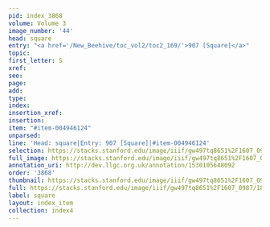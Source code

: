 ```yaml
---
pid: index_3868
volume: Volume 3
image_number: '44'
head: square
entry: "<a href='/New_Beehive/toc_vol2/toc2_169/'>907 [Square]</a>"
topic: 
first_letter: S
xref: 
see: 
page: 
add: 
type: 
index: 
insertion_xref: 
insertion: 
item: "#item-004946124"
unparsed: 
line: 'Head: square|Entry: 907 [Square]|#item-004946124'
selection: https://stacks.stanford.edu/image/iiif/gw497tq8651%2F1607_0987/1833,1989,381,95/full/0/default.jpg
full_image: https://stacks.stanford.edu/image/iiif/gw497tq8651%2F1607_0987/full/full/0/default.jpg
annotation_uri: http://dev.llgc.org.uk/annotation/1530105648092
order: '3868'
thumbnail: https://stacks.stanford.edu/image/iiif/gw497tq8651%2F1607_0987/1833,1989,381,95/150,/0/default.jpg
full: https://stacks.stanford.edu/image/iiif/gw497tq8651%2F1607_0987/1833,1989,381,95/full/0/default.jpg
label: square
layout: index_item
collection: index4
---
```

